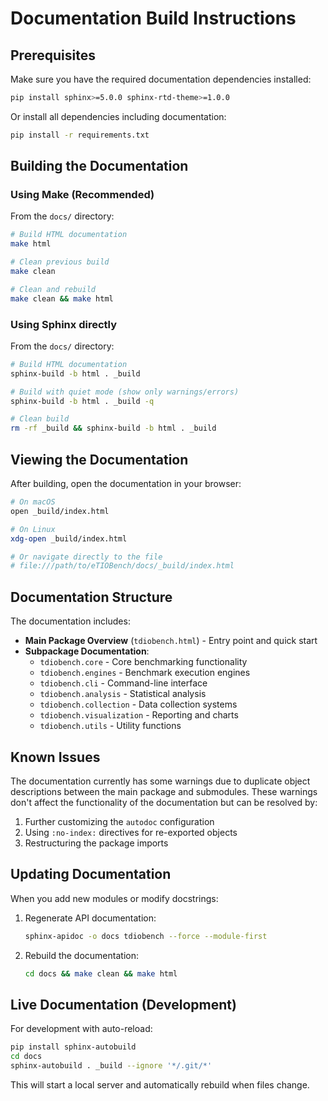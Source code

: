 # Documentation Build Instructions

## Prerequisites

Make sure you have the required documentation dependencies installed:

```bash
pip install sphinx>=5.0.0 sphinx-rtd-theme>=1.0.0
```

Or install all dependencies including documentation:

```bash
pip install -r requirements.txt
```

## Building the Documentation

### Using Make (Recommended)

From the `docs/` directory:

```bash
# Build HTML documentation
make html

# Clean previous build
make clean

# Clean and rebuild
make clean && make html
```

### Using Sphinx directly

From the `docs/` directory:

```bash
# Build HTML documentation
sphinx-build -b html . _build

# Build with quiet mode (show only warnings/errors)
sphinx-build -b html . _build -q

# Clean build
rm -rf _build && sphinx-build -b html . _build
```

## Viewing the Documentation

After building, open the documentation in your browser:

```bash
# On macOS
open _build/index.html

# On Linux
xdg-open _build/index.html

# Or navigate directly to the file
# file:///path/to/eTIOBench/docs/_build/index.html
```

## Documentation Structure

The documentation includes:

- **Main Package Overview** (`tdiobench.html`) - Entry point and quick start
- **Subpackage Documentation**:
  - `tdiobench.core` - Core benchmarking functionality
  - `tdiobench.engines` - Benchmark execution engines
  - `tdiobench.cli` - Command-line interface
  - `tdiobench.analysis` - Statistical analysis
  - `tdiobench.collection` - Data collection systems
  - `tdiobench.visualization` - Reporting and charts
  - `tdiobench.utils` - Utility functions

## Known Issues

The documentation currently has some warnings due to duplicate object descriptions between the main package and submodules. These warnings don't affect the functionality of the documentation but can be resolved by:

1. Further customizing the `autodoc` configuration
2. Using `:no-index:` directives for re-exported objects
3. Restructuring the package imports

## Updating Documentation

When you add new modules or modify docstrings:

1. Regenerate API documentation:
   ```bash
   sphinx-apidoc -o docs tdiobench --force --module-first
   ```

2. Rebuild the documentation:
   ```bash
   cd docs && make clean && make html
   ```

## Live Documentation (Development)

For development with auto-reload:

```bash
pip install sphinx-autobuild
cd docs
sphinx-autobuild . _build --ignore '*/.git/*'
```

This will start a local server and automatically rebuild when files change.
